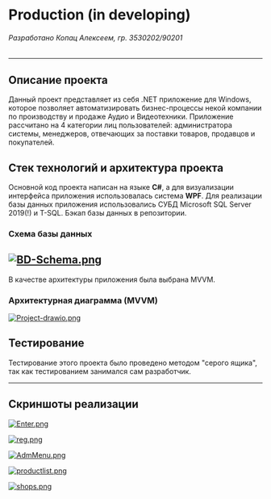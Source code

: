 # Production (in developing)
###### Разработано Копац Алексеем, гр. 3530202/90201
---
## Описание проекта
Данный проект представляет из себя .NET приложение для Windows, 
которое позволяет автоматизировать бизнес-процессы некой компании по производству и продаже Аудио и Видеотехники. 
Приложение рассчитано на 4 категории лиц пользователей: администратора системы, менеджеров, отвечающих за поставки товаров, продавцов и покупателей.

## Стек технологий и архитектура проекта
Основной код проекта написан на языке __C#__, а для визуализации интерфейса приложения использовалась система __WPF__. 
Для реализации базы данных приложения использовались СУБД Microsoft SQL Server 2019(!) и T-SQL. Бэкап базы данных в репозитории.

### Схема базы данных
[![BD-Schema.png](https://i.postimg.cc/9FgZ02L9/BD-Schema.png)](https://postimg.cc/0bmbXTR5)
---
В качестве архитектуры приложения была выбрана MVVM.

### Архитектурная диаграмма (MVVM)
[![Project-drawio.png](https://i.postimg.cc/KjBs7yNc/Project-drawio.png)](https://postimg.cc/dZQBvppg)

## Тестирование
Тестирование этого проекта было проведено методом "серого ящика", так как тестированием занимался сам разработчик.

---

## Скриншоты реализации

[![Enter.png](https://i.postimg.cc/26K71XNk/Enter.png)](https://postimg.cc/hzVdwsG6)

[![reg.png](https://i.postimg.cc/v84p3JBv/reg.png)](https://postimg.cc/MX8PGr1c)

[![AdmMenu.png](https://i.postimg.cc/MKkrtXgW/AdmMenu.png)](https://postimg.cc/s1ccgfV8)

[![productlist.png](https://i.postimg.cc/pdd0yj5B/productlist.png)](https://postimg.cc/Hrf0hV2J)

[![shops.png](https://i.postimg.cc/1tkMWYCW/shops.png)](https://postimg.cc/62hdqzNR)
